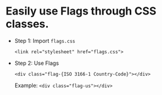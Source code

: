 # Easily use Flags through CSS classes.

- Step 1: Import `flags.css`

  `<link rel="stylesheet" href="flags.css">`

- Step 2: Use Flags

  `<div class="flag-{ISO 3166-1 Country-Code}"></div>`

  Example: `<div class="flag-us"></div>`

